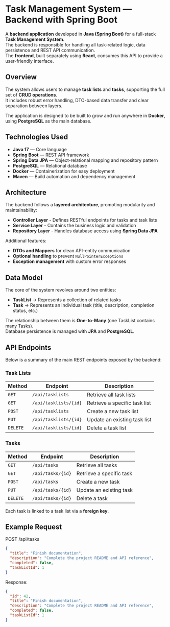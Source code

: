 # Task Management System — Backend with Spring Boot

A **backend application** developed in **Java (Spring Boot)** for a full-stack **Task Management System**.  
The backend is responsible for handling all task-related logic, data persistence and REST API communication.  
The **frontend**, built separately using **React**, consumes this API to provide a user-friendly interface.

## Overview

The system allows users to manage **task lists** and **tasks**, supporting the full set of **CRUD operations**.  
It includes robust error handling, DTO-based data transfer and clear separation between layers.

The application is designed to be built to grow and run anywhere in **Docker**, using **PostgreSQL** as the main database.

## Technologies Used

- **Java 17** — Core language  
- **Spring Boot** — REST API framework  
- **Spring Data JPA** — Object-relational mapping and repository pattern  
- **PostgreSQL** — Relational database  
- **Docker** — Containerization for easy deployment  
- **Maven** — Build automation and dependency management  

## Architecture

The backend follows a **layered architecture**, promoting modularity and maintainability:

- **Controller Layer** - Defines RESTful endpoints for tasks and task lists  
- **Service Layer** - Contains the business logic and validation  
- **Repository Layer** - Handles database access using **Spring Data JPA**  

Additional features:
- **DTOs and Mappers** for clean API–entity communication  
- **Optional handling** to prevent `NullPointerExceptions`  
- **Exception management** with custom error responses  

## Data Model

The core of the system revolves around two entities:

- **TaskList** → Represents a collection of related tasks  
- **Task** → Represents an individual task (title, description, completion status, etc.)

The relationship between them is **One-to-Many** (one TaskList contains many Tasks).  
Database persistence is managed with **JPA** and **PostgreSQL**.

## API Endpoints

Below is a summary of the main REST endpoints exposed by the backend:

### Task Lists
| Method | Endpoint | Description |
|--------|-----------|-------------|
| `GET` | `/api/tasklists` | Retrieve all task lists |
| `GET` | `/api/tasklists/{id}` | Retrieve a specific task list |
| `POST` | `/api/tasklists` | Create a new task list |
| `PUT` | `/api/tasklists/{id}` | Update an existing task list |
| `DELETE` | `/api/tasklists/{id}` | Delete a task list |

### Tasks
| Method | Endpoint | Description |
|--------|-----------|-------------|
| `GET` | `/api/tasks` | Retrieve all tasks |
| `GET` | `/api/tasks/{id}` | Retrieve a specific task |
| `POST` | `/api/tasks` | Create a new task |
| `PUT` | `/api/tasks/{id}` | Update an existing task |
| `DELETE` | `/api/tasks/{id}` | Delete a task |

Each task is linked to a task list via a **foreign key**.


## Example Request
POST /api/tasks
```json
{
  "title": "Finish documentation",
  "description": "Complete the project README and API reference",
  "completed": false,
  "taskListId": 1
}
```
Response:
```json
{
  "id": 42,
  "title": "Finish documentation",
  "description": "Complete the project README and API reference",
  "completed": false,
  "taskListId": 1
}
```

